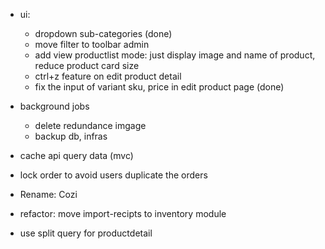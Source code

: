 -   ui:

    -   dropdown sub-categories (done)
    -   move filter to toolbar admin
    -   add view productlist mode: just display image and name of product, reduce product card size
    -   ctrl+z feature on edit product detail
    -   fix the input of variant sku, price in edit product page (done)

-   background jobs

    -   delete redundance imgage
    -   backup db, infras

-   cache api query data (mvc)
-   lock order to avoid users duplicate the orders

-   Rename: Cozi

-   refactor: move import-recipts to inventory module

-   use split query for productdetail

